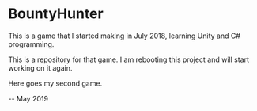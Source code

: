 # BountyHunter
This is a game that I started making in July 2018, learning Unity and C# programming. 

This is a repository for that game. I am rebooting this project and will start working on it again. 

Here goes my second game. 

-- May 2019
